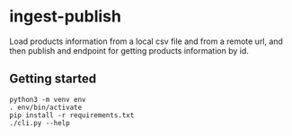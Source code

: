 # ingest-publish

Load products information from a local csv file and from a remote url, and then publish and endpoint for getting products information by id.

## Getting started

```code: bash
python3 -m venv env
. env/bin/activate
pip install -r requirements.txt
./cli.py --help
```

